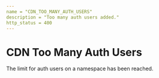 ```yaml
---
name = "CDN_TOO_MANY_AUTH_USERS"
description = "Too many auth users added."
http_status = 400
---
```


# CDN Too Many Auth Users

The limit for auth users on a namespace has been reached.
